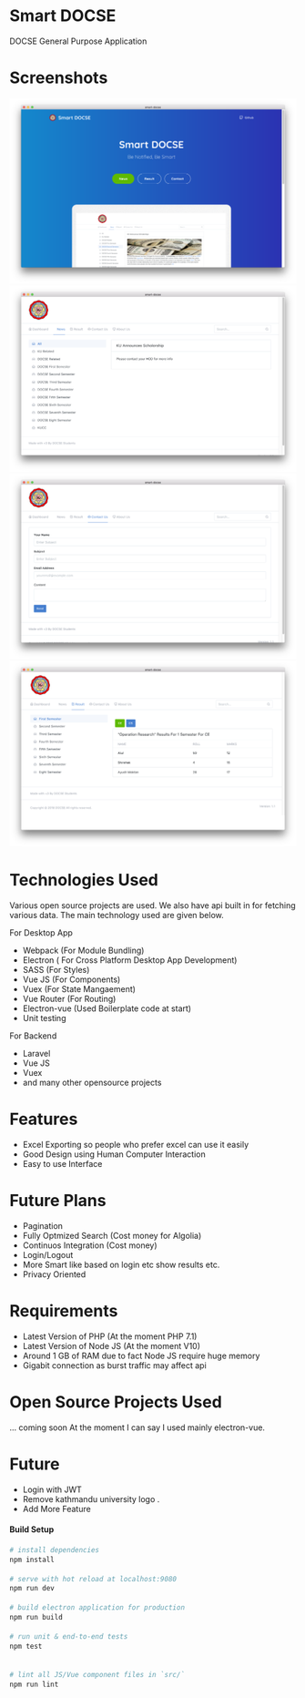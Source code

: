 # Smart DOCSE
DOCSE General Purpose Application



# Screenshots
![Dashboard](/docs/screenshots/dashboard.png#1 "Dashboard")
![News](/docs/screenshots/news.png#2 "News")
![Contact](/docs/screenshots/contact.png#3 "Contact")
![Result](/docs/screenshots/result.png#4 "Result")


# Technologies Used
Various open source projects are used. We also have api built in for fetching various data. The main technology used are given below.

For Desktop App
* Webpack (For Module Bundling)
* Electron ( For Cross Platform Desktop App Development)
* SASS (For Styles)
* Vue JS (For Components)
* Vuex (For State Mangaement)
* Vue Router (For Routing)
* Electron-vue (Used Boilerplate code at start)
* Unit testing

For Backend 
* Laravel
* Vue JS
* Vuex
* and many other opensource projects

# Features
* Excel Exporting so people who prefer excel can use it easily
* Good Design using Human Computer Interaction
* Easy to use Interface



# Future Plans
* Pagination
* Fully Optmized Search (Cost money for Algolia)
* Continuos Integration (Cost money)
* Login/Logout
* More Smart like based on login etc show results etc.
* Privacy Oriented

# Requirements
* Latest Version of PHP (At the moment PHP 7.1)
* Latest Version of Node JS (At the moment V10)
* Around 1 GB of RAM due to fact Node JS require huge memory
* Gigabit connection as burst traffic may affect api


# Open Source Projects Used
... coming soon
 At the moment I can say I used mainly electron-vue. 
 
 # Future 
* Login with JWT
* Remove kathmandu university logo .
* Add More Feature

#### Build Setup

``` bash
# install dependencies
npm install

# serve with hot reload at localhost:9080
npm run dev

# build electron application for production
npm run build

# run unit & end-to-end tests
npm test


# lint all JS/Vue component files in `src/`
npm run lint




